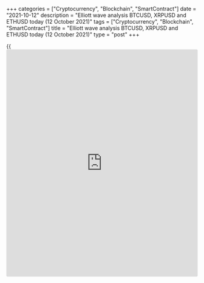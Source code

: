 +++
categories = ["Cryptocurrency", "Blockchain", "SmartContract"]
date = "2021-10-12"
description = "Elliott wave analysis BTCUSD, XRPUSD and ETHUSD today (12 October 2021)"
tags = ["Cryptocurrency", "Blockchain", "SmartContract"]
title = "Elliott wave analysis BTCUSD, XRPUSD and ETHUSD today (12 October 2021)"
type = "post"
+++

{{<iframe id="large-banner" src="https://www.bounty.group/#slide=6.0" width="100%" height="600" scrolling="no" style="border: 0px solid rgb(216, 221, 230); border-radius: 3px;">}}

2021-10-12

2021-10-12

Short-term forecast for BTCUSD, XRPUSD and ETHUSD 12.10.2021Roman Onegin

I welcome my readers!

I have prepared a short-term cryptocurrency forecast based on Elliott
wave analysis of Bitcoin, Ripple, and Ethereum. I offer entry signals to
trade each cryptocurrency.

Bitcoin and Ethereum should soon finish the third sub-waves in large
impulses. Ripple seems to have completed the bearish correction and
should soon start rising in the impulse.

The article covers the following subjects:

##  **Elliott wave Bitcoin analysis**

The BTCUSD market must be forming correction [B] as a simple zigzag
(A)-(B)-(C). The first two legs of the zigzag have finished, and there
is unfolding its final leg, impulse wave (C). Sub-waves 1 and 2 have
completed in the (C) impulse, sub-wave 3 is still developing. The
Bitcoin price should continue rising in sub-wave [5], which will
conclude impulse 3 around the level of 59500.00. Next, the market will
be declining in corrective wave 4, as outlined in the chart

### Trading plan for [BTCUSD][1] today:

Buy 56746.50, TP 59500.00

* * *

##  **Elliott wave Ripple analysis**

The XRPUSD market continues forming the descending corrective trend as
the double zigzag W-X-Y. There is developing the upward linking wave X
as a simple zigzag [A]-[B]-[C], with impulse wave [C] unfolding inside.
In the [C] wave, bearish correction (4) has completed, so the price
should be rising in wave (5) to a level of 1.276. At this level, wave X
will be 76.4% of wave W. One could enter long trades in the current
situation.

### Trading plan for [XRPUSD][2] **** today:

Buy 1.089, TP 1.276

* * *

##  **Elliott wave Ethereum analysis**

The ETHUSD market is rising in corrective wave B composed of three major
sub-waves [A]-[B]-[C]. There is developing the bullish impulse wave [C]
composed of sub-waves (1)-(2)-(3)-(4)-(5). There must be forming the
final leg of the upward impulse (3), which will end at a level of around
3750.00. After the price reaches this level, it should start declining
in correction (4), as outlined in the chart. One could enter purchases
in the current situation.

### Trading plan for [ETHUSD][3] **** today:

Buy 3467.57, TP 3750.00

* * *

P.S. Did you like my article? Share it in social networks: it will be
the best “thank you" :)

Ask me questions and comment below. I’ll be glad to answer your
questions and give necessary explanations.

 **Useful links:**

  * I recommend trying to trade with a reliable broker [here][4]. The system allows you to trade by yourself or copy successful traders from all across the globe.
  * Use my promo-code BLOG for getting deposit bonus 50% on LiteForex platform. Just enter this code in the appropriate field while [depositing][5] your trading account.
  * Telegram chat for traders: <t.me/liteforexengchat>. We are sharing the signals and trading experience
  * Telegram channel with high-quality analytics, Forex reviews, training articles, and other useful things for traders <t.me/liteforex>

## Price chart of BTCUSD in real time mode

The content of this article reflects the author’s opinion and does not
necessarily reflect the official position of LiteForex. The material
published on this page is provided for informational purposes only and
should not be considered as the provision of investment advice for the
purposes of Directive 2004/39/EC.

Rate this article:

{{value}}

( {{count}} {{title}} )

   1. my.liteforex.com/trading/chart?symbol=BTCUSD
   2. my.liteforex.com/trading/chart?symbol=XRPUSD
   3. my.liteforex.com/trading/chart?symbol=ETHUSD
   4. my.liteforex.com/?category=analysts-opinions&slug=short-term-forecast-for-[BTC](https://www.playgroundfx.com/blog/who-is-the-creator-of-bitcoin/)usd-xrpusd-and-ethusd-12102021&openPopup=%2Fregistration%2Fpopup&utm_source=blog&utm_medium=article&utm_campaign=bonus
   5. my.liteforex.com/deposit/?category=analysts-opinions&slug=short-term-forecast-for-[BTC](https://www.playgroundfx.com/blog/who-is-the-creator-of-bitcoin/)usd-xrpusd-and-ethusd-12102021&promo_code=BLOG&utm_source=blog&utm_medium=article&utm_campaign=bonus